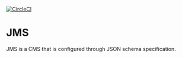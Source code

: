 [![CircleCI](https://circleci.com/gh/Jaspero/jms.svg?style=svg)](https://circleci.com/gh/Jaspero/jms)

# JMS

JMS is a CMS that is configured through JSON schema specification.
